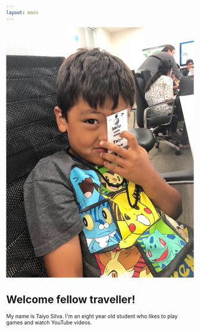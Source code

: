 ```yaml
---
layout: main
---
```


![taiyo-profile](assets/images/taiyo.jpg)

# Welcome fellow traveller!
My name is Taiyo Silva. I'm an eight year old student who likes to play games and watch YouTube videos.
